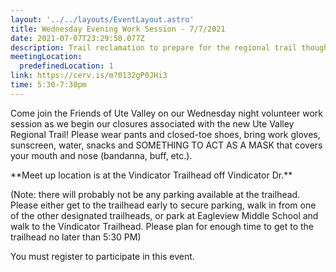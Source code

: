 ```yaml
---
layout: '../../layouts/EventLayout.astro'
title: Wednesday Evening Work Session - 7/7/2021
date: 2021-07-07T23:29:50.077Z
description: Trail reclamation to prepare for the regional trail though Ute Valley Park.
meetingLocation:
  predefinedLocation: 1
link: https://cerv.is/m?0132gP0JHi3
time: 5:30-7:30pm
---
```


Come join the Friends of Ute Valley on our Wednesday night volunteer work session as we begin our closures associated with the new Ute Valley Regional Trail! Please wear pants and closed-toe shoes, bring work gloves, sunscreen, water, snacks and SOMETHING TO ACT AS A MASK that covers your mouth and nose (bandanna, buff, etc.).

\*\*Meet up location is at the Vindicator Trailhead off Vindicator Dr.\*\*

(Note: there will probably not be any parking available at the trailhead. Please either get to the trailhead early to secure parking, walk in from one of the other designated trailheads, or park at Eagleview Middle School and walk to the Vindicator Trailhead. Please plan for enough time to get to the trailhead no later than 5:30 PM)

You must register to participate in this event.
